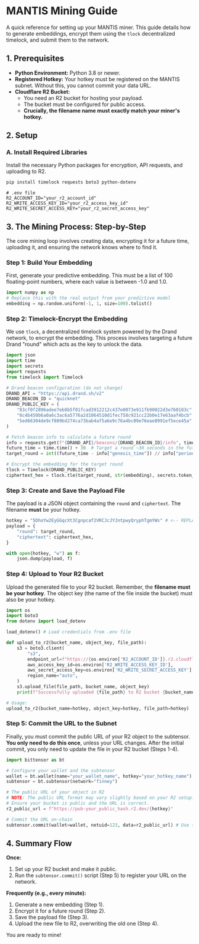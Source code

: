 # MANTIS Mining Guide

A quick reference for setting up your MANTIS miner. This guide details how to generate embeddings, encrypt them using the `tlock` decentralized timelock, and submit them to the network.

## 1. Prerequisites

- **Python Environment:** Python 3.8 or newer.
- **Registered Hotkey:** Your hotkey must be registered on the MANTIS subnet. Without this, you cannot commit your data URL.
- **Cloudflare R2 Bucket:**
    - You need an R2 bucket for hosting your payload.
    - The bucket must be configured for public access.
    - **Crucially, the filename name must exactly match your miner's hotkey.**

## 2. Setup

### A. Install Required Libraries
Install the necessary Python packages for encryption, API requests, and uploading to R2.
```bash
pip install timelock requests boto3 python-dotenv
```


```env
# .env file
R2_ACCOUNT_ID="your_r2_account_id"
R2_WRITE_ACCESS_KEY_ID="your_r2_access_key_id"
R2_WRITE_SECRET_ACCESS_KEY="your_r2_secret_access_key"
```

## 3. The Mining Process: Step-by-Step

The core mining loop involves creating data, encrypting it for a future time, uploading it, and ensuring the network knows where to find it.

### Step 1: Build Your Embedding
First, generate your predictive embedding. This must be a list of 100 floating-point numbers, where each value is between -1.0 and 1.0.

```python
import numpy as np
# Replace this with the real output from your predictive model
embedding = np.random.uniform(-1, 1, size=100).tolist()
```

### Step 2: Timelock-Encrypt the Embedding
We use `tlock`, a decentralized timelock system powered by the Drand network, to encrypt the embedding. This process involves targeting a future Drand "round" which acts as the key to unlock the data.

```python
import json
import time
import secrets
import requests
from timelock import Timelock

# Drand beacon configuration (do not change)
DRAND_API = "https://api.drand.sh/v2"
DRAND_BEACON_ID = "quicknet"
DRAND_PUBLIC_KEY = (
    "83cf0f2896adee7eb8b5f01fcad3912212c437e0073e911fb90022d3e760183c"
    "8c4b450b6a0a6c3ac6a5776a2d1064510d1fec758c921cc22b0e17e63aaf4bcb"
    "5ed66304de9cf809bd274ca73bab4af5a6e9c76a4bc09e76eae8991ef5ece45a"
)

# Fetch beacon info to calculate a future round
info = requests.get(f"{DRAND_API}/beacons/{DRAND_BEACON_ID}/info", timeout=10).json()
future_time = time.time() + 30  # Target a round ~30 seconds in the future
target_round = int((future_time - info["genesis_time"]) // info["period"])

# Encrypt the embedding for the target round
tlock = Timelock(DRAND_PUBLIC_KEY)
ciphertext_hex = tlock.tle(target_round, str(embedding), secrets.token_bytes(32)).hex()
```

### Step 3: Create and Save the Payload File
The payload is a JSON object containing the `round` and `ciphertext`. The filename **must** be your hotkey.

```python
hotkey = "5DhoYw2EyGGqcXt3Cgnpcaf2VRCJcJYJntpwyQryphTgmYWs" # <-- REPLACE WITH YOUR HOTKEY
payload = {
    "round": target_round,
    "ciphertext": ciphertext_hex,
}

with open(hotkey, "w") as f:
    json.dump(payload, f)
```

### Step 4: Upload to Your R2 Bucket
Upload the generated file to your R2 bucket. Remember, the **filename must be your hotkey**. The object key (the name of the file inside the bucket) must also be your hotkey.

```python
import os
import boto3
from dotenv import load_dotenv

load_dotenv() # Load credentials from .env file

def upload_to_r2(bucket_name, object_key, file_path):
    s3 = boto3.client(
        "s3",
        endpoint_url=f"https://{os.environ['R2_ACCOUNT_ID']}.r2.cloudflarestorage.com",
        aws_access_key_id=os.environ['R2_WRITE_ACCESS_KEY_ID'],
        aws_secret_access_key=os.environ['R2_WRITE_SECRET_ACCESS_KEY'],
        region_name="auto",
    )
    s3.upload_file(file_path, bucket_name, object_key)
    print(f"Successfully uploaded {file_path} to R2 bucket {bucket_name}.")

# Usage:
upload_to_r2(bucket_name=hotkey, object_key=hotkey, file_path=hotkey)
```

### Step 5: Commit the URL to the Subnet
Finally, you must commit the public URL of your R2 object to the subtensor. **You only need to do this once**, unless your URL changes. After the initial commit, you only need to update the file in your R2 bucket (Steps 1-4).

```python
import bittensor as bt

# Configure your wallet and the subtensor
wallet = bt.wallet(name="your_wallet_name", hotkey="your_hotkey_name")
subtensor = bt.subtensor(network="finney")

# The public URL of your object in R2
# NOTE: The public URL format may vary slightly based on your R2 setup.
# Ensure your bucket is public and the URL is correct.
r2_public_url = f"https://pub-your_public_hash.r2.dev/{hotkey}" 

# Commit the URL on-chain
subtensor.commit(wallet=wallet, netuid=123, data=r2_public_url) # Use the correct netuid
```

## 4. Summary Flow

**Once:**
1.  Set up your R2 bucket and make it public.
2.  Run the `subtensor.commit()` script (Step 5) to register your URL on the network.

**Frequently (e.g., every minute):**
1.  Generate a new embedding (Step 1).
2.  Encrypt it for a future round (Step 2).
3.  Save the payload file (Step 3).
4.  Upload the new file to R2, overwriting the old one (Step 4).

You are ready to mine! 